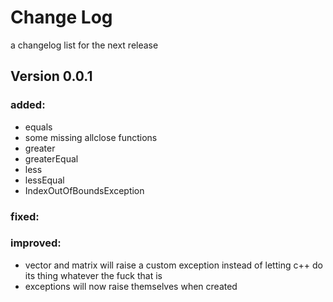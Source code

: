 # Change Log

a changelog list for the next release

## Version 0.0.1

### added:
- equals
- some missing allclose functions
- greater
- greaterEqual
- less
- lessEqual
- IndexOutOfBoundsException

### fixed:


### improved:
- vector and matrix will raise a custom exception instead of letting c++ do its thing whatever the fuck that is
- exceptions will now raise themselves when created